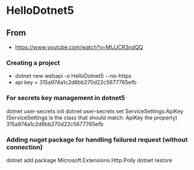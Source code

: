 # HelloDotnet5

## From
- https://www.youtube.com/watch?v=MIJJCR3ndQQ

### Creating a project
 - dotnet new webapi -o HelloDotnet5 --no-https
- api key = 315a974a1c2d6bb270d22c5677765efb

### For secrets key management in dotnet5
dotnet user-secrets init
dotnet user-secrets set ServiceSettings:ApiKey (ServiceSettings is the class that should match: ApiKey the property) 315a974a1c2d6bb270d22c5677765efb

### Adding nuget package for handling failured request (without connection)
dotnet add package Microsoft.Extensions.Http.Polly
dotnet restore
